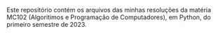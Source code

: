 Este repositório contém os arquivos das minhas resoluções da matéria MC102 (Algoritimos e Programação de Computadores), em Python, do primeiro semestre de 2023.
